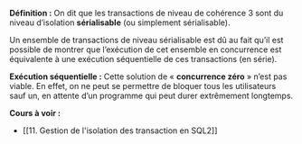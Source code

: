 **Définition :**
On dit que les transactions de niveau de cohérence 3 sont du niveau d’isolation **sérialisable** (ou simplement sérialisable).

Un ensemble de transactions de niveau sérialisable est dû au fait qu’il est possible de montrer que l’exécution de cet ensemble en concurrence est équivalente à une exécution séquentielle de ces
transactions (en série).

**Exécution séquentielle :**
Cette solution de « **concurrence zéro** » n’est pas viable. En effet, on ne peut se permettre de bloquer tous les utilisateurs sauf un, en attente d’un programme qui peut durer extrêmement longtemps.

**Cours à voir :**
- [[11. Gestion de l'isolation des transaction en SQL2]]